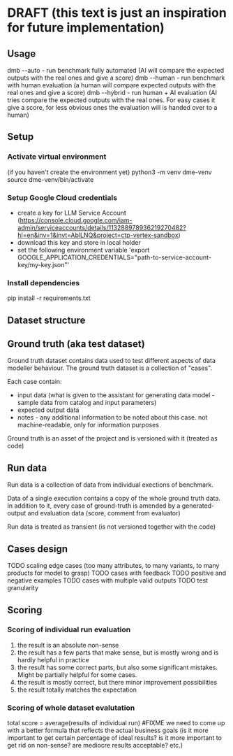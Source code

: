 # DRAFT (this text is just an inspiration for future implementation)
## Usage
dmb --auto - run benchmark fully automated (AI will compare the expected outputs with the real ones and give a score)
dmb --human - run benchmark with human evaluation (a human will compare expected outputs with the real ones and give a score)
dmb --hybrid - run human + AI evaluation (AI tries compare the expected outputs with the real ones. For easy cases it give a score, for less obvious ones the evaluation will is handed over to a human)

## Setup
### Activate virtual environment
(if you haven't create the environment yet) python3 -m venv dme-venv
source dme-venv/bin/activate

### Setup Google Cloud credentials
- create a key for LLM Service Account (https://console.cloud.google.com/iam-admin/serviceaccounts/details/113288978936219270482?hl=en&inv=1&invt=AblLNQ&project=ctp-vertex-sandbox)
- download this key and store in local holder
- set the following environment variable 'export GOOGLE_APPLICATION_CREDENTIALS="path-to-service-account-key/my-key.json"'

### Install dependencies
pip install -r requirements.txt

## Dataset structure
## Ground truth (aka test dataset)
Ground truth dataset contains data used to test different aspects of data modeller behaviour. The ground truth dataset is a collection of "cases". 

Each case contain:
- input data (what is given to the assistant for generating data model - sample data from catalog and input parameters)
- expected output data
- notes - any additional information to be noted about this case. not machine-readable, only for information purposes

Ground truth is an asset of the project and is versioned with it (treated as code)

## Run data
Run data is a collection of data from individual exections of benchmark. 

Data of a single execution contains a copy of the whole ground truth data. In addition to it, every case of ground-truth is amended by a generated-output and evaluation data (score, comment from evaluator)

Run data is treated as transient (is not versioned together with the code)

## Cases design 
TODO scaling edge cases (too many attributes, to many variants, to many products for model to grasp)
TODO cases with feedback
TODO positive and negative examples
TODO cases with multiple valid outputs
TODO test granularity 

## Scoring
### Scoring of individual run evaluation
1. the result is an absolute non-sense
2. the result has a few parts that make sense, but is mostly wrong and is hardly helpful in practice
3. the result has some correct parts, but also some significant mistakes. Might be partially helpful for some cases.
4. the result is mostly correct, but there minor improvement possibilities
5. the result totally matches the expectation

### Scoring of whole dataset evalutation
total score = average(results of individual run) #FIXME we need to come up with a better formula that reflects the actual business goals (is it more important to get certain percentage of ideal results? is it more important to get rid on non-sense? are mediocre results acceptable? etc.)
